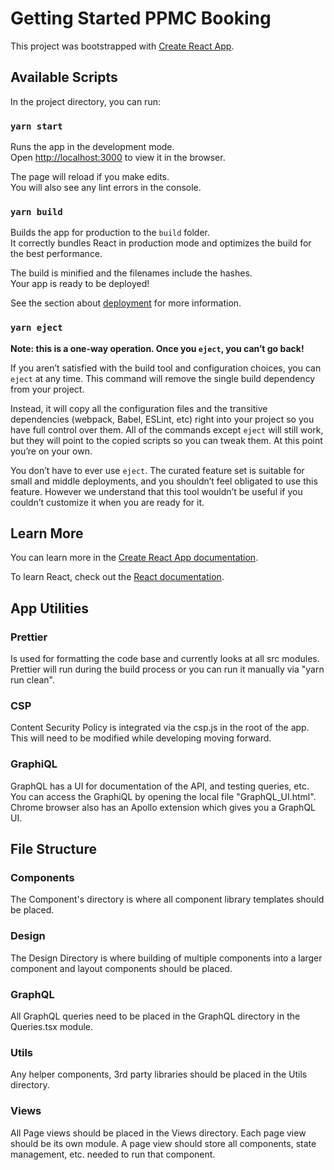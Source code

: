 # Getting Started PPMC Booking

This project was bootstrapped with [Create React App](https://github.com/facebook/create-react-app).

## Available Scripts

In the project directory, you can run:

### `yarn start`

Runs the app in the development mode.\
Open [http://localhost:3000](http://localhost:3000) to view it in the browser.

The page will reload if you make edits.\
You will also see any lint errors in the console.

### `yarn build`

Builds the app for production to the `build` folder.\
It correctly bundles React in production mode and optimizes the build for the best performance.

The build is minified and the filenames include the hashes.\
Your app is ready to be deployed!

See the section about [deployment](https://facebook.github.io/create-react-app/docs/deployment) for more information.

### `yarn eject`

**Note: this is a one-way operation. Once you `eject`, you can’t go back!**

If you aren’t satisfied with the build tool and configuration choices, you can `eject` at any time. This command will remove the single build dependency from your project.

Instead, it will copy all the configuration files and the transitive dependencies (webpack, Babel, ESLint, etc) right into your project so you have full control over them. All of the commands except `eject` will still work, but they will point to the copied scripts so you can tweak them. At this point you’re on your own.

You don’t have to ever use `eject`. The curated feature set is suitable for small and middle deployments, and you shouldn’t feel obligated to use this feature. However we understand that this tool wouldn’t be useful if you couldn’t customize it when you are ready for it.

## Learn More

You can learn more in the [Create React App documentation](https://facebook.github.io/create-react-app/docs/getting-started).

To learn React, check out the [React documentation](https://reactjs.org/).

## App Utilities

### Prettier 
Is used for formatting the code base and currently looks at all src modules.  Prettier will run during the build process or you can run it manually via "yarn run clean".

### CSP
Content Security Policy is integrated via the csp.js in the root of the app.  This will need to be modified while developing moving forward.

### GraphiQL
GraphQL has a UI for documentation of the API, and testing queries, etc.  You can access the GraphiQL by opening the local file "GraphQL_UI.html".  Chrome browser also has an Apollo extension which gives you a GraphQL UI. 

## File Structure

### Components
  The Component's directory is where all component library templates should be placed.
  
### Design
  The Design Directory is where building of multiple components into a larger component and layout components should be placed.
  
### GraphQL
  All GraphQL queries need to be placed in the GraphQL directory in the Queries.tsx module.
  
### Utils
  Any helper components, 3rd party libraries should be placed in the Utils directory.
  
### Views
  All Page views should be placed in the Views directory.  Each page view should be its own module.  A page view should store all components, state management, etc. needed to run that component.
